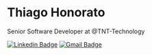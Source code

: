 # Thiago Honorato

Senior Software Developer at @TNT-Technology

[![Linkedin Badge](https://img.shields.io/badge/-Thiago%20Honorato-05727a?style=flat-square&logo=Linkedin&logoColor=white&link=https://www.linkedin.com/in/thiagohbhonorato/)](https://www.linkedin.com/in/thiagohbhonorato/) 
[![Gmail Badge](https://img.shields.io/badge/-thiagohbhonorato@gmail.com-05727a?style=flat-square&logo=Gmail&logoColor=white&link=mailto:thiagohbhonorato@gmail.com)](mailto:thiagohbhonorato@gmail.com)

<!--
**thiagohbhonorato/thiagohbhonorato** is a ✨ _special_ ✨ repository because its `README.md` (this file) appears on your GitHub profile.

Here are some ideas to get you started:

- 🔭 I’m currently working on ...
- 🌱 I’m currently learning ...
- 👯 I’m looking to collaborate on ...
- 🤔 I’m looking for help with ...
- 💬 Ask me about ...
- 📫 How to reach me: ...
- 😄 Pronouns: ...
- ⚡ Fun fact: ...
-->
